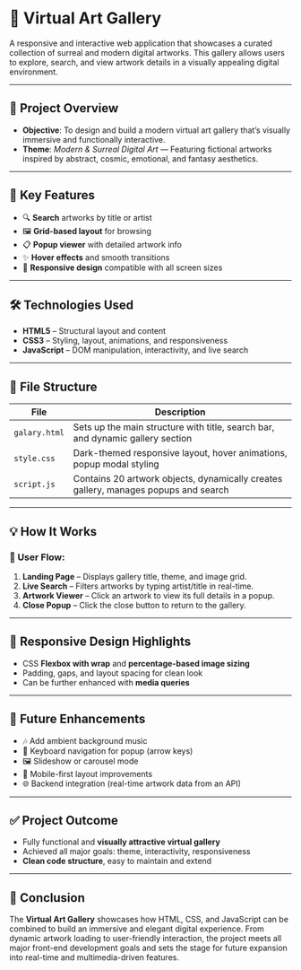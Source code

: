 # 🎨 Virtual Art Gallery

A responsive and interactive web application that showcases a curated collection of surreal and modern digital artworks. This gallery allows users to explore, search, and view artwork details in a visually appealing digital environment.

---

## 📌 Project Overview

- **Objective**: To design and build a modern virtual art gallery that’s visually immersive and functionally interactive.
- **Theme**: *Modern & Surreal Digital Art* — Featuring fictional artworks inspired by abstract, cosmic, emotional, and fantasy aesthetics.

---

## 🔐 Key Features

- 🔍 **Search** artworks by title or artist  
- 🖼️ **Grid-based layout** for browsing  
- 📋 **Popup viewer** with detailed artwork info  
- ✨ **Hover effects** and smooth transitions  
- 📱 **Responsive design** compatible with all screen sizes

---

## 🛠️ Technologies Used

- **HTML5** – Structural layout and content  
- **CSS3** – Styling, layout, animations, and responsiveness  
- **JavaScript** – DOM manipulation, interactivity, and live search  

---

## 📁 File Structure

| File         | Description |
|--------------|-------------|
| `galary.html` | Sets up the main structure with title, search bar, and dynamic gallery section |
| `style.css`   | Dark-themed responsive layout, hover animations, popup modal styling |
| `script.js`   | Contains 20 artwork objects, dynamically creates gallery, manages popups and search |

---

## 💡 How It Works

### 🔸 User Flow:
1. **Landing Page** – Displays gallery title, theme, and image grid.
2. **Live Search** – Filters artworks by typing artist/title in real-time.
3. **Artwork Viewer** – Click an artwork to view its full details in a popup.
4. **Close Popup** – Click the close button to return to the gallery.

---

## 📱 Responsive Design Highlights

- CSS **Flexbox with wrap** and **percentage-based image sizing**
- Padding, gaps, and layout spacing for clean look
- Can be further enhanced with **media queries**

---

## 🔮 Future Enhancements

- 🎶 Add ambient background music  
- 🎯 Keyboard navigation for popup (arrow keys)  
- 🖼️ Slideshow or carousel mode  
- 📱 Mobile-first layout improvements  
- 🌐 Backend integration (real-time artwork data from an API)

---

## ✅ Project Outcome

- Fully functional and **visually attractive virtual gallery**
- Achieved all major goals: theme, interactivity, responsiveness
- **Clean code structure**, easy to maintain and extend

---

## 🧠 Conclusion

The **Virtual Art Gallery** showcases how HTML, CSS, and JavaScript can be combined to build an immersive and elegant digital experience. From dynamic artwork loading to user-friendly interaction, the project meets all major front-end development goals and sets the stage for future expansion into real-time and multimedia-driven features.



